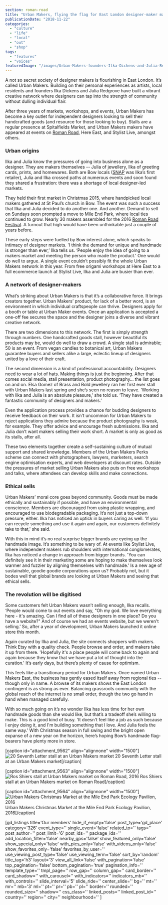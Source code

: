```yaml
---
section: roman-road
title: "Urban Makers, flying the flag for East London designer-maker markets"
publicationDate: "2018-11-22"
categories: 
  - "culture"
  - "life"
  - "local"
  - "out"
  - "shop"
tags: 
  - "features"
  - "voices"
featuredImage: "/images/Urban-Makers-founders-Ilka-Dickens-and-Julia-Redgrove.jpg"
---
```


A not so secret society of designer makers is flourishing in East London. It’s called Urban Makers. Building on their personal experiences as artists, local residents and founders Ilka Dickens and Julia Redgrove have built a vibrant creative network where designers can tap into the strength of community without dulling individual flair.

After three years of markets, workshops, and events, Urban Makers has become a key outlet for independent designers looking to sell their handcrafted goods (and resource for those looking to buy). Stalls are a regular presence at Spitalfields Market, and Urban Makers makers have appeared at events on [Roman Road](https://romanroadlondon.com/market/), Here East, and Stylist Live, amongst others.

### Urban origins

Ilka and Julia know the pressures of going into business alone as a designer. They are makers themselves -- Julia of jewellery, Ilka of greeting cards, prints, and homewares. Both are Bow locals ([SNAP](https://romanroadlondon.com/helen-fisher-snap-store-interview/) was Ilka’s first retailer), Julia and Ilka crossed paths at numerous events and soon found they shared a frustration: there was a shortage of local designer-led markets.

They held their first market in Christmas 2015, where handpicked local makers gathered at St Paul’s church in Bow. The event was such a success that Ilka and Julia decided to do another one. And another. Demand to sell on Sundays soon prompted a move to Mile End Park, where local ties continued to grow. Nearly 30 makers assembled for the 2016 [Roman Road Festival](https://romanroadlondon.com/festival/). A turnout that high would have been unthinkable just a couple of years before.

These early steps were fuelled by Bow interest alone, which speaks to intimacy of designer markets. 'I think the demand for unique and handmade is stronger than ever,’ Ilka tells us. ‘People enjoy the idea of going to a makers market and meeting the person who made the product.' One would do well to argue. A single event couldn’t possibly fit the whole Urban Makers network in this year. From free origami workshops at Here East to a full ecommerce launch at Stylist Live, Ilka and Julia are busier than ever.

### A network of designer-makers

What’s striking about Urban Makers is that it’s a collaborative force. It brings creators together. Urban Makers’ product, for lack of a better word, is an environment in which individual craftspeople can thrive. Designers apply for a booth or table at Urban Maker events. Once an application is accepted a one-off fee secures the space and the designer joins a diverse and vibrant creative network.

There are two dimensions to this network. The first is simply strength through numbers. One handcrafted goods stall, however beautiful its products may be, would do well to draw a crowd. A single stall is admirable; 50 is an event. From vegan candles to botanical art, Urban Makers guarantee buyers and sellers alike a large, eclectic lineup of designers united by a love of their craft.

The second dimension is a kind of professional accountability. Designers need to wear a lot of hats. Making things is just the beginning. After that comes social media, stall presentation, product photography… the list goes on and on. Elsa Gomez of Brass and Bold jewellery ran her first ever stall with Urban Makers last spring and she’s seen no reason to leave. ‘Working with Ilka and Julia is an absolute pleasure,’ she told us. ‘They have created a fantastic community of designers and makers.’

Even the application process provides a chance for budding designers to receive feedback on their work. It isn’t uncommon for Urban Makers to reject applications they admire because the product photography is weak, for example. They offer advice and encourage fresh submissions. Ilka and Julia don’t want makers selling their work short. A market is only as good as its stalls, after all.

These two elements together create a self-sustaining culture of mutual support and shared knowledge. Members of the Urban Makers Perks scheme can connect with photographers, lawyers, marketers, search engine optimisation experts, and web developers at discount rates. Outside the pressures of market selling Urban Makers also puts on free workshops and talks, where attendees can develop skills and make connections.

### Ethical sells

Urban Makers’ moral core goes beyond community. Goods must be made ethically and sustainably if possible, and have an environmental conscience. Members are discouraged from using plastic wrapping, and encouraged to use biodegradable packaging. It’s not just a top-down pressure, either. Ilka has noticed an uptick in buyers caring as well. 'If you can recycle something and use it again and again, our customers definitely take to that,' she said.

With this in mind it’s no real surprise bigger brands are eyeing up the handmade image. It’s something to be wary of. At events like Stylist Live, where independent makers rub shoulders with international conglomerates, Ilka has noticed a change in approach from bigger brands. 'You can definitely see it in their marketing some are hoping to make themselves look warmer and fuzzier by aligning themselves with handmade.’ Is a new age of sustainable, goodie goodie corporations upon us? Probably not, but it bodes well that global brands are looking at Urban Makers and seeing that ethical sells.

### The revolution will be digitised

Some customers felt Urban Makers wasn’t selling enough, Ilka recalls. ‘People would come to out events and say, "Oh my god. We love everything here - it's amazing. Can I find all of these designers in one place? Do you have a website?" And of course we had an events website, but we weren't selling.' So, after a year of development, Urban Makers launched it online store this month.

Again curated by Ilka and Julia, the site connects shoppers with makers. Think Etsy with a quality check. People browse and order, and makers take it up from there. 'Hopefully it's a place people will come back to again and again because they know that we have put a lot of thought into the curation.' It’s early days, but there’s plenty of cause for optimism.

This feels like a transitionary period for Urban Makers. Once named Urban Makers East, the business has gently eased itself away from regional ties -- though only in name. A browse of its makers shows the East London contingent is as strong as ever. Balancing grassroots community with the global reach of the internet is no small order, though the two go hand in hand when managed carefully.

With so much going on it’s no wonder Ilka has less time for her own handmade goods than she would like, but that’s a tradeoff she’s willing to make. This is a good kind of busy. 'It doesn't feel like a job as such because I enjoy doing it, and I'm building something that I love. And Julia feels the same way.' With Christmas season in full swing and the bright open expanse of a new year on the horizon, here’s hoping Bow’s handmade flag-bearers have plenty more in store.

\[caption id="attachment\_9562" align="alignnone" width="1500"\]![20 Seventh Letter stall at an Urban Makers market](/images/20-Seventh-Letter-stall-at-Urban-Makers-market.jpg) 20 Seventh Letter stall at an Urban Makers market\[/caption\]

\[caption id="attachment\_9563" align="alignnone" width="1500"\]![Ros Shiers stall at Urban Makers market on Roman Road, 2016](/images/Ros-Shiers-stall-at-Urban-Makers-market-on-Roman-Road-2016.jpg) Ros Shiers stall at an Urban Makers market on Roman Road\[/caption\]

\[caption id="attachment\_9564" align="alignnone" width="1500"\]![Urban Makers Christmas Market at the Mile End Park Ecology Pavilion, 2016](/images/Urban-Makers-Christmas-Market-at-the-Mile-End-Park-Ecology-Pavilion-2016.jpg) Urban Makers Christmas Market at the Mile End Park Ecology Pavilion, 2016\[/caption\]

\[gd\_listings title='Our members' hide\_if\_empty='false' post\_type='gd\_place' category='326' event\_type='' single\_event='false' related\_to='' tags='' post\_author='' post\_limit='6' post\_ids='' package\_ids='' add\_location\_filter='false' nearby\_gps='false' show\_featured\_only='false' show\_special\_only='false' with\_pics\_only='false' with\_videos\_only='false' show\_favorites\_only='false' favorites\_by\_user='' use\_viewing\_post\_type='false' use\_viewing\_term='false' sort\_by='random' title\_tag='h3' layout='3' view\_all\_link='false' with\_pagination='false' top\_pagination='false' bottom\_pagination='true' pagination\_info='' template\_type='' tmpl\_page='' row\_gap='' column\_gap='' card\_border='' card\_shadow='' with\_carousel='' with\_indicators='' indicators\_mb='' with\_controls='' slide\_interval='5' slide\_ride='' center\_slide='' bg='' mt='' mr='' mb='3' ml='' pt='' pr='' pb='' pl='' border='' rounded='' rounded\_size='' shadow='' css\_class='' linked\_posts='' linked\_post\_id='' country='' region='' city='' neighbourhood='' \]
